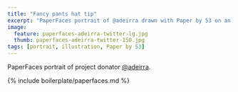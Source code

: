 ```yaml
---
title: "Fancy pants hat tip"
excerpt: "PaperFaces portrait of @adeirra drawn with Paper by 53 on an iPad."
image: 
  feature: paperfaces-adeirra-twitter-lg.jpg
  thumb: paperfaces-adeirra-twitter-150.jpg
tags: [portrait, illustration, Paper by 53]
---
```


PaperFaces portrait of project donator [@adeirra](http://twitter.com/adeirra).

{% include boilerplate/paperfaces.md %}